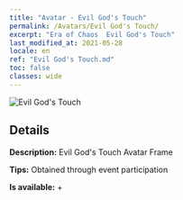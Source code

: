 ```yaml
---
title: "Avatar - Evil God's Touch"
permalink: /Avatars/Evil God's Touch/
excerpt: "Era of Chaos  Evil God's Touch"
last_modified_at: 2021-05-28
locale: en
ref: "Evil God's Touch.md"
toc: false
classes: wide
---
```

 ![Evil God's Touch](/images/a/avatarFrame_88.png)

## Details

 **Description:** Evil God's Touch Avatar Frame 

 **Tips:** Obtained through event participation 

 **Is available:**  + 


